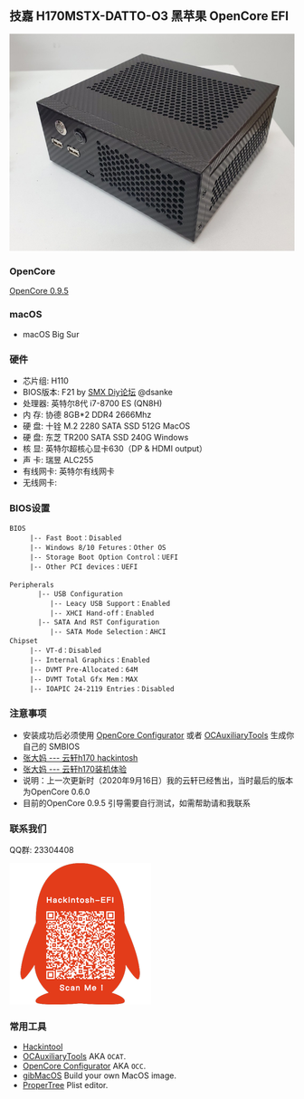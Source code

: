 ## 技嘉 H170MSTX-DATTO-O3 黑苹果 OpenCore EFI

![image](ScreenShot/H170.png)

### OpenCore

[OpenCore 0.9.5](https://github.com/acidanthera/OpenCorePkg)

### macOS

- macOS Big Sur

### 硬件

- 芯片组: H110
- BIOS版本: F21 by [SMX Diy论坛](http://www.smxdiy.com/)  @dsanke
- 处理器: 英特尔8代 i7-8700 ES (QN8H)
- 内   存: 协德 8GB*2 DDR4 2666Mhz
- 硬   盘: 十铨 M.2 2280 SATA SSD 512G MacOS
- 硬   盘: 东芝 TR200 SATA SSD 240G Windows
- 核   显: 英特尔超核心显卡630（DP & HDMI output）
- 声   卡: 瑞昱 ALC255
- 有线网卡:  英特尔有线网卡
- 无线网卡: 

### BIOS设置

```
BIOS
     |-- Fast Boot：Disabled
     |-- Windows 8/10 Fetures：Other OS
     |-- Storage Boot Option Control：UEFI
     |-- Other PCI devices：UEFI

Peripherals
	   |-- USB Configuration
	      |-- Leacy USB Support：Enabled
	      |-- XHCI Hand-off：Enabled
	   |-- SATA And RST Configuration
	      |-- SATA Mode Selection：AHCI
Chipset		
     |-- VT-d：Disabled
     |-- Internal Graphics：Enabled
     |-- DVMT Pre-Allocated：64M
     |-- DVMT Total Gfx Mem：MAX
     |-- IOAPIC 24-2119 Entries：Disabled
```

### 注意事项

 - 安装成功后必须使用 [OpenCore Configurator](https://mackie100projects.altervista.org/opencore-configurator/) 或者 [OCAuxiliaryTools](https://github.com/ic005k/OCAuxiliaryTools) 生成你自己的 SMBIOS
 - [张大妈 --- 云轩h170 hackintosh](https://post.smzdm.com/p/ag827k43/)
 - [张大妈 --- 云轩h170装机体验](https://post.smzdm.com/p/alpool7p/)
 - 说明：上一次更新时（2020年9月16日）我的云轩已经售出，当时最后的版本为OpenCore 0.6.0
 - 目前的OpenCore 0.9.5 引导需要自行测试，如需帮助请和我联系


### 联系我们

QQ群: 23304408

![image](ScreenShot/QRCode.png)



### 常用工具

- [Hackintool](https://github.com/headkaze/Hackintool) 
- [OCAuxiliaryTools](https://github.com/ic005k/OCAuxiliaryTools) AKA `OCAT`.
- [OpenCore Configurator](https://mackie100projects.altervista.org/opencore-configurator/) AKA `OCC`.
- [gibMacOS](https://github.com/corpnewt/gibMacOS) Build your own MacOS image.
- [ProperTree](https://github.com/corpnewt/ProperTree) Plist editor.